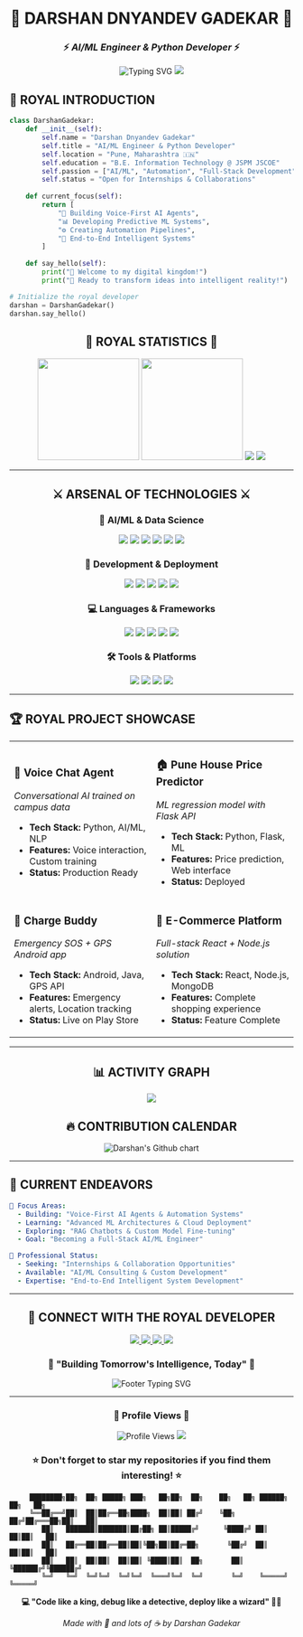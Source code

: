 <div align="center">
  
# 👑 DARSHAN DNYANDEV GADEKAR 👑
### ⚡ *AI/ML Engineer & Python Developer* ⚡

<img src="https://readme-typing-svg.herokuapp.com?font=Orbitron&size=24&duration=3000&pause=500&color=FFD700&center=true&vCenter=true&multiline=true&width=600&height=100&lines=Welcome+to+My+Royal+Digital+Kingdom;Building+Intelligent+Systems+%7C+AI+%2B+Automation;Crafting+Code+That+Transforms+Ideas+Into+Reality" alt="Typing SVG" />

<img src="https://user-images.githubusercontent.com/73097560/115834477-dbab4500-a447-11eb-908a-139a6edaec5c.gif">

</div>

## 🏰 **ROYAL INTRODUCTION** 

```python
class DarshanGadekar:
    def __init__(self):
        self.name = "Darshan Dnyandev Gadekar"
        self.title = "AI/ML Engineer & Python Developer"
        self.location = "Pune, Maharashtra 🇮🇳"
        self.education = "B.E. Information Technology @ JSPM JSCOE"
        self.passion = ["AI/ML", "Automation", "Full-Stack Development"]
        self.status = "Open for Internships & Collaborations"
    
    def current_focus(self):
        return [
            "🤖 Building Voice-First AI Agents",
            "📊 Developing Predictive ML Systems", 
            "⚙️ Creating Automation Pipelines",
            "🚀 End-to-End Intelligent Systems"
        ]
    
    def say_hello(self):
        print("👋 Welcome to my digital kingdom!")
        print("🎯 Ready to transform ideas into intelligent reality!")

# Initialize the royal developer
darshan = DarshanGadekar()
darshan.say_hello()
```

<div align="center">

## 🌟 **ROYAL STATISTICS** 🌟

<img height="180em" src="https://github-readme-stats.vercel.app/api?username=gadekardarshan&show_icons=true&hide_border=true&count_private=true&theme=midnight-purple&bg_color=0D1117&title_color=FFD700&text_color=C9D1D9&icon_color=FFD700" />

<img height="180em" src="https://github-readme-stats.vercel.app/api/top-langs/?username=gadekardarshan&layout=compact&hide_border=true&theme=midnight-purple&bg_color=0D1117&title_color=FFD700&text_color=C9D1D9" />

<img src="https://github-readme-streak-stats.herokuapp.com/?user=gadekardarshan&theme=midnight-purple&hide_border=true&background=0D1117&stroke=FFD700&ring=FFD700&fire=FF6B6B&currStreakLabel=C9D1D9" />

<img src="https://github-profile-trophy.vercel.app/?username=gadekardarshan&theme=darkhub&no-bg=true&no-frame=true&margin-w=15&column=7" />

</div>

---

<div align="center">

## ⚔️ **ARSENAL OF TECHNOLOGIES** ⚔️

### 🤖 **AI/ML & Data Science**
<p>
  <img src="https://img.shields.io/badge/Python-FFD700?style=for-the-badge&logo=python&logoColor=black" />
  <img src="https://img.shields.io/badge/PyTorch-EE4C2C?style=for-the-badge&logo=pytorch&logoColor=white" />
  <img src="https://img.shields.io/badge/TensorFlow-FF6F00?style=for-the-badge&logo=tensorflow&logoColor=white" />
  <img src="https://img.shields.io/badge/Scikit--learn-F7931E?style=for-the-badge&logo=scikit-learn&logoColor=white" />
  <img src="https://img.shields.io/badge/Hugging%20Face-FFD21E?style=for-the-badge&logo=huggingface&logoColor=black" />
  <img src="https://img.shields.io/badge/LangChain-000000?style=for-the-badge&logo=chainlink&logoColor=white" />
</p>

### 🚀 **Development & Deployment**
<p>
  <img src="https://img.shields.io/badge/FastAPI-009688?style=for-the-badge&logo=fastapi&logoColor=white" />
  <img src="https://img.shields.io/badge/Flask-000000?style=for-the-badge&logo=flask&logoColor=white" />
  <img src="https://img.shields.io/badge/React-61DAFB?style=for-the-badge&logo=react&logoColor=black" />
  <img src="https://img.shields.io/badge/Node.js-339933?style=for-the-badge&logo=node.js&logoColor=white" />
  <img src="https://img.shields.io/badge/Docker-2496ED?style=for-the-badge&logo=docker&logoColor=white" />
</p>

### 💻 **Languages & Frameworks**
<p>
  <img src="https://img.shields.io/badge/Java-ED8B00?style=for-the-badge&logo=java&logoColor=white" />
  <img src="https://img.shields.io/badge/JavaScript-F7DF1E?style=for-the-badge&logo=javascript&logoColor=black" />
  <img src="https://img.shields.io/badge/C++-00599C?style=for-the-badge&logo=cplusplus&logoColor=white" />
  <img src="https://img.shields.io/badge/Android-3DDC84?style=for-the-badge&logo=android&logoColor=white" />
  <img src="https://img.shields.io/badge/MySQL-4479A1?style=for-the-badge&logo=mysql&logoColor=white" />
</p>

### 🛠️ **Tools & Platforms**
<p>
  <img src="https://img.shields.io/badge/Git-F05032?style=for-the-badge&logo=git&logoColor=white" />
  <img src="https://img.shields.io/badge/Firebase-FFCA28?style=for-the-badge&logo=firebase&logoColor=black" />
  <img src="https://img.shields.io/badge/n8n-EA4B71?style=for-the-badge&logo=n8n&logoColor=white" />
  <img src="https://img.shields.io/badge/VS_Code-007ACC?style=for-the-badge&logo=visual-studio-code&logoColor=white" />
</p>

</div>

---

## 🏆 **ROYAL PROJECT SHOWCASE** 

<div align="center">

<table>
<tr>
<td width="50%">

### 🎤 **Voice Chat Agent**
*Conversational AI trained on campus data*
- **Tech Stack:** Python, AI/ML, NLP
- **Features:** Voice interaction, Custom training
- **Status:** Production Ready

</td>
<td width="50%">

### 🏠 **Pune House Price Predictor**  
*ML regression model with Flask API*
- **Tech Stack:** Python, Flask, ML
- **Features:** Price prediction, Web interface
- **Status:** Deployed

</td>
</tr>
<tr>
<td width="50%">

### 📱 **Charge Buddy**
*Emergency SOS + GPS Android app*
- **Tech Stack:** Android, Java, GPS API
- **Features:** Emergency alerts, Location tracking
- **Status:** Live on Play Store

</td>
<td width="50%">

### 🛒 **E-Commerce Platform**
*Full-stack React + Node.js solution*
- **Tech Stack:** React, Node.js, MongoDB
- **Features:** Complete shopping experience
- **Status:** Feature Complete

</td>
</tr>
</table>

</div>

---

<div align="center">

## 📊 **ACTIVITY GRAPH** 

<img src="https://github-readme-activity-graph.vercel.app/graph?username=gadekardarshan&bg_color=0D1117&color=FFD700&line=FFD700&point=C9D1D9&area=true&hide_border=true" />

## 🔥 **CONTRIBUTION CALENDAR** 

<img src="https://ghchart.rshah.org/FFD700/gadekardarshan" alt="Darshan's Github chart" />

</div>

---

## 🎯 **CURRENT ENDEAVORS**

```yaml
🚀 Focus Areas:
  - Building: "Voice-First AI Agents & Automation Systems"
  - Learning: "Advanced ML Architectures & Cloud Deployment"  
  - Exploring: "RAG Chatbots & Custom Model Fine-tuning"
  - Goal: "Becoming a Full-Stack AI/ML Engineer"

💼 Professional Status:
  - Seeking: "Internships & Collaboration Opportunities"
  - Available: "AI/ML Consulting & Custom Development"
  - Expertise: "End-to-End Intelligent System Development"
```

---

<div align="center">

## 🤝 **CONNECT WITH THE ROYAL DEVELOPER**

<p>
  <a href="https://darshans-portfolio.lovable.app/" target="_blank">
    <img src="https://img.shields.io/badge/Portfolio-FFD700?style=for-the-badge&logo=safari&logoColor=black" />
  </a>
  <a href="https://www.linkedin.com/in/darshan-gadekar-b98551269" target="_blank">
    <img src="https://img.shields.io/badge/LinkedIn-0077B5?style=for-the-badge&logo=linkedin&logoColor=white" />
  </a>
  <a href="mailto:gadekardarshan90@gmail.com" target="_blank">
    <img src="https://img.shields.io/badge/Email-D14836?style=for-the-badge&logo=gmail&logoColor=white" />
  </a>
  <a href="tel:+918767587262" target="_blank">
    <img src="https://img.shields.io/badge/Phone-25D366?style=for-the-badge&logo=whatsapp&logoColor=white" />
  </a>
</p>

### 💎 **"Building Tomorrow's Intelligence, Today"** 💎

<img src="https://readme-typing-svg.herokuapp.com?font=Orbitron&size=20&duration=2000&pause=1000&color=FFD700&center=true&vCenter=true&width=600&lines=Thanks+for+visiting+my+royal+profile!;Let's+build+something+amazing+together!;Ready+to+transform+ideas+into+reality!" alt="Footer Typing SVG" />

</div>

---

<div align="center">

### 🌟 **Profile Views** 🌟

<img src="https://komarev.com/ghpvc/?username=gadekardarshan&label=Royal%20Visitors&color=gold&style=for-the-badge" alt="Profile Views" />

<img src="https://user-images.githubusercontent.com/73097560/115834477-dbab4500-a447-11eb-908a-139a6edaec5c.gif">

<h3>⭐ Don't forget to star my repositories if you find them interesting! ⭐</h3>

</div>

<!-- Royal ASCII Art -->
```
     ████████╗██╗  ██╗ █████╗ ███╗   ██╗██╗  ██╗    ██╗   ██╗ ██████╗ ██╗   ██╗
     ╚══██╔══╝██║  ██║██╔══██╗████╗  ██║██║ ██╔╝    ╚██╗ ██╔╝██╔═══██╗██║   ██║
        ██║   ███████║███████║██╔██╗ ██║█████╔╝      ╚████╔╝ ██║   ██║██║   ██║
        ██║   ██╔══██║██╔══██║██║╚██╗██║██╔═██╗       ╚██╔╝  ██║   ██║██║   ██║
        ██║   ██║  ██║██║  ██║██║ ╚████║██║  ██╗       ██║   ╚██████╔╝╚██████╔╝
        ╚═╝   ╚═╝  ╚═╝╚═╝  ╚═╝╚═╝  ╚═══╝╚═╝  ╚═╝       ╚═╝    ╚═════╝  ╚═════╝ 
```

<div align="center">
  
**💻 "Code like a king, debug like a detective, deploy like a wizard" 🧙‍♂️**

*Made with 💛 and lots of ☕ by Darshan Gadekar*

</div>
